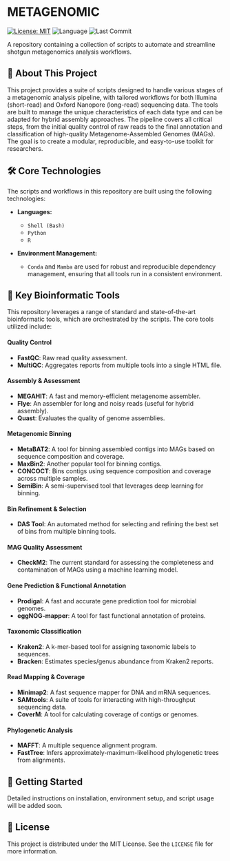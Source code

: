 # METAGENOMIC

[![License: MIT](https://img.shields.io/badge/License-MIT-yellow.svg)](https://opensource.org/licenses/MIT)
![Language](https://img.shields.io/github/languages/top/YOUR-USERNAME/METAGENOMIC)
![Last Commit](https://img.shields.io/github/last-commit/YOUR-USERNAME/METAGENOMIC)

A repository containing a collection of scripts to automate and streamline shotgun metagenomics analysis workflows.

## 📖 About This Project

This project provides a suite of scripts designed to handle various stages of a metagenomic analysis pipeline, with tailored workflows for both Illumina (short-read) and Oxford Nanopore (long-read) sequencing data. The tools are built to manage the unique characteristics of each data type and can be adapted for hybrid assembly approaches. The pipeline covers all critical steps, from the initial quality control of raw reads to the final annotation and classification of high-quality Metagenome-Assembled Genomes (MAGs). The goal is to create a modular, reproducible, and easy-to-use toolkit for researchers.

## 🛠️ Core Technologies

The scripts and workflows in this repository are built using the following technologies:

* **Languages:**
    * `Shell (Bash)`
    * `Python`
    * `R`

* **Environment Management:**
    * `Conda` and `Mamba` are used for robust and reproducible dependency management, ensuring that all tools run in a consistent environment.

## 🔬 Key Bioinformatic Tools

This repository leverages a range of standard and state-of-the-art bioinformatic tools, which are orchestrated by the scripts. The core tools utilized include:

#### **Quality Control**
* **FastQC**: Raw read quality assessment.
* **MultiQC**: Aggregates reports from multiple tools into a single HTML file.

#### **Assembly & Assessment**
* **MEGAHIT**: A fast and memory-efficient metagenome assembler.
* **Flye**: An assembler for long and noisy reads (useful for hybrid assembly).
* **Quast**: Evaluates the quality of genome assemblies.

#### **Metagenomic Binning**
* **MetaBAT2**: A tool for binning assembled contigs into MAGs based on sequence composition and coverage.
* **MaxBin2**: Another popular tool for binning contigs.
* **CONCOCT**: Bins contigs using sequence composition and coverage across multiple samples.
* **SemiBin**: A semi-supervised tool that leverages deep learning for binning.

#### **Bin Refinement & Selection**
* **DAS Tool**: An automated method for selecting and refining the best set of bins from multiple binning tools.

#### **MAG Quality Assessment**
* **CheckM2**: The current standard for assessing the completeness and contamination of MAGs using a machine learning model.

#### **Gene Prediction & Functional Annotation**
* **Prodigal**: A fast and accurate gene prediction tool for microbial genomes.
* **eggNOG-mapper**: A tool for fast functional annotation of proteins.

#### **Taxonomic Classification**
* **Kraken2**: A k-mer-based tool for assigning taxonomic labels to sequences.
* **Bracken**: Estimates species/genus abundance from Kraken2 reports.

#### **Read Mapping & Coverage**
* **Minimap2**: A fast sequence mapper for DNA and mRNA sequences.
* **SAMtools**: A suite of tools for interacting with high-throughput sequencing data.
* **CoverM**: A tool for calculating coverage of contigs or genomes.

#### **Phylogenetic Analysis**
* **MAFFT**: A multiple sequence alignment program.
* **FastTree**: Infers approximately-maximum-likelihood phylogenetic trees from alignments.

## 🚀 Getting Started

Detailed instructions on installation, environment setup, and script usage will be added soon.

## 📄 License

This project is distributed under the MIT License. See the `LICENSE` file for more information.

